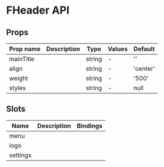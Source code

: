 # FHeader API

## Props

| Prop name | Description | Type   | Values | Default  |
| --------- | ----------- | ------ | ------ | -------- |
| mainTitle |             | string | -      | ''       |
| align     |             | string | -      | 'center' |
| weight    |             | string | -      | '500'    |
| styles    |             | string | -      | null     |

## Slots

| Name     | Description | Bindings |
| -------- | ----------- | -------- |
| menu     |             |          |
| logo     |             |          |
| settings |             |          |
